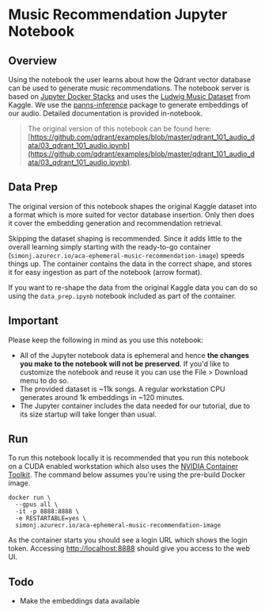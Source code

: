# Music Recommendation Jupyter Notebook

## Overview
Using the notebook the user learns about how the Qdrant vector database can be used to generate music recommendations. The notebook server is based on [Jupyter Docker Stacks](https://jupyter-docker-stacks.readthedocs.io/en/latest/) and uses the [Ludwig Music Dataset](https://www.kaggle.com/datasets/jorgeruizdev/ludwig-music-dataset-moods-and-subgenres) from Kaggle. We use the [panns-inference](https://pypi.org/project/panns-inference/) package to generate embeddings of our audio. Detailed documentation is provided in-notebook.

> The original version of this notebook can be found here: 
> [https://github.com/qdrant/examples/blob/master/qdrant_101_audio_data/03_qdrant_101_audio.ipynb](https://github.com/qdrant/examples/blob/master/qdrant_101_audio_data/03_qdrant_101_audio.ipynb).


## Data Prep
The original version of this notebook shapes the original Kaggle dataset into a format which is more suited for vector database insertion. Only then does it cover the embedding generation and recommendation retrieval. 

Skipping the dataset shaping is recommended. Since it adds little to the overall learning simply starting with the ready-to-go container (`simonj.azurecr.io/aca-ephemeral-music-recommendation-image`) speeds things up. The container contains the data in the correct shape, and stores it for easy ingestion as part of the notebook (arrow format).

If you want to re-shape the data from the original Kaggle data you can do so using the `data_prep.ipynb` notebook included as part of the container.


## Important
Please keep the following in mind as you use this notebook:
* All of the Jupyter notebook data is ephemeral and hence **the changes you make to the 
  notebook will not be preserved**. If you'd like to customize the notebook and reuse it
  you can use the File > Download menu to do so.
* The provided dataset is ~11k songs. A regular workstation CPU generates around 1k embeddings
  in ~120 minutes.
* The Jupyter container includes the data needed for our tutorial, due to its size startup
  will take longer than usual.


## Run
To run this notebook locally it is recommended that you run this notebook on a CUDA enabled workstation which also uses the [NVIDIA Container Toolkit](https://docs.nvidia.com/datacenter/cloud-native/container-toolkit/latest/install-guide.html). The command below assumes you're using the pre-build Docker image.
```
docker run \
  --gpus all \
  -it -p 8888:8888 \
  -e RESTARTABLE=yes \
  simonj.azurecr.io/aca-ephemeral-music-recommendation-image
```
As the container starts you should see a login URL which shows the login token. Accessing [http://localhost:8888](http://localhost:8888) should give you access to the web UI.


## Todo
* Make the embeddings data available
